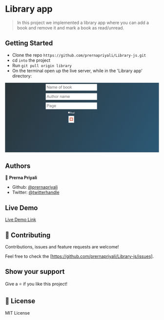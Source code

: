 # Library app

> In this project we implemented a library app where you can add a book and remove it and mark a book as read/unread.

## Getting Started

- Clone the repo `https://github.com/prernapriyali/Library-js.git`
- cd `into` the project
- Run `git pull origin library`
- On the terminal open up the live server, while in the 'Library app' directory:


![screenshot](assets/abc.png)

## Authors

👤 **Prerna Priyali**

- Github: [@prernapriyali](https://github.com/prernapriyali)
- Twitter: [@twitterhandle](https://twitter.com/prerna96440861)

## Live Demo

[Live Demo Link](http://127.0.0.1:5500/index.html)

## 🤝 Contributing

Contributions, issues and feature requests are welcome!

Feel free to check the [https://github.com/prernapriyali/Library-js/issues].

## Show your support

Give a ⭐️ if you like this project!

## 📝 License

MIT License